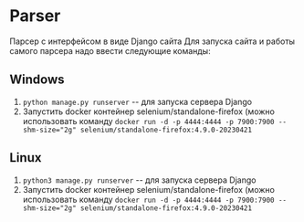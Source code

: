 # Parser
Парсер с интерфейсом в виде Django сайта
Для запуска сайта и работы самого парсера надо ввести следующие команды:
## Windows
1. `python manage.py runserver` -- для запуска сервера Django
2. Запустить docker контейнер selenium/standalone-firefox (можно использовать команду `docker run -d -p 4444:4444 -p 7900:7900 --shm-size="2g" selenium/standalone-firefox:4.9.0-20230421`
## Linux
1. `python3 manage.py runserver` -- для запуска сервера Django
2. Запустить docker контейнер selenium/standalone-firefox (можно использовать команду `docker run -d -p 4444:4444 -p 7900:7900 --shm-size="2g" selenium/standalone-firefox:4.9.0-20230421`
